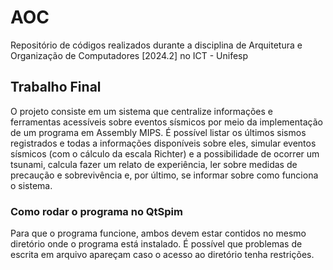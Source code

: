 # AOC
Repositório de códigos realizados durante a disciplina de Arquitetura e Organização de Computadores [2024.2] no ICT - Unifesp

## Trabalho Final 
O projeto consiste em um sistema que centralize informações e ferramentas acessíveis sobre eventos sísmicos por meio da implementação de um programa em Assembly MIPS.
É possível listar os últimos sismos registrados e todas a informações disponíveis sobre eles, simular eventos sísmicos (com o cálculo da escala Richter) e a possibilidade de ocorrer um tsunami, calcula fazer um relato de experiência, ler sobre medidas de precaução e sobrevivência e, por último, se informar sobre como funciona o sistema.

### Como rodar o programa no QtSpim
Para que o programa funcione, ambos devem estar contidos no mesmo diretório onde o programa está instalado. É possível que problemas de escrita em arquivo apareçam caso o acesso ao diretório tenha restrições.
